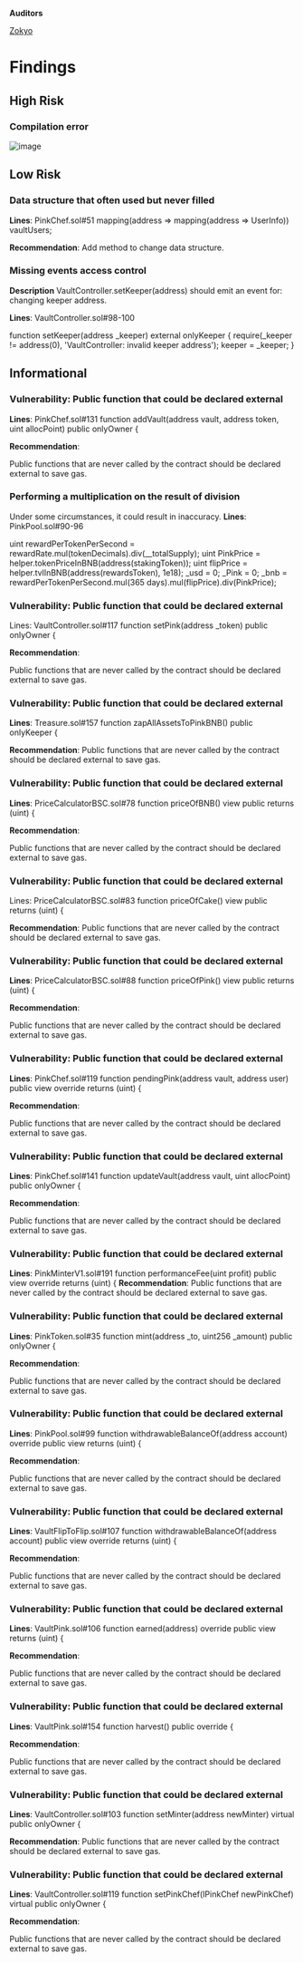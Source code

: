 **Auditors**

[Zokyo](https://x.com/zokyo_io)

# Findings

## High Risk

### Compilation error

![image](https://github.com/user-attachments/assets/9673f912-8e86-492c-8e88-610adfffb12d)

## Low Risk

### Data structure that often used but never filled

**Lines**: PinkChef.sol#51
mapping(address => mapping(address => UserInfo)) vaultUsers;

**Recommendation**:
Add method to change data structure.

### Missing events access control

**Description**
VaultController.setKeeper(address) should emit an event for: changing keeper address.

**Lines**: VaultController.sol#98-100

function setKeeper(address _keeper) external onlyKeeper {
require(_keeper != address(0), 'VaultController: invalid keeper address');
keeper = _keeper;
}

## Informational

### Vulnerability: Public function that could be declared external

**Lines**: PinkChef.sol#131
function addVault(address vault, address token, uint allocPoint) public onlyOwner {

**Recommendation**:

Public functions that are never called by the contract should be declared external to save gas.

### Performing a multiplication on the result of division

Under some circumstances, it could result in inaccuracy.
**Lines**: PinkPool.sol#90-96

uint rewardPerTokenPerSecond = rewardRate.mul(tokenDecimals).div(__totalSupply);
uint PinkPrice = helper.tokenPriceInBNB(address(stakingToken));
uint flipPrice = helper.tvlInBNB(address(rewardsToken), 1e18);
_usd = 0;
_Pink = 0;
_bnb = rewardPerTokenPerSecond.mul(365 days).mul(flipPrice).div(PinkPrice);

### Vulnerability: Public function that could be declared external

Lines: VaultController.sol#117
function setPink(address _token) public onlyOwner {

**Recommendation**:

Public functions that are never called by the contract should be declared external to save gas.

### Vulnerability: Public function that could be declared external

**Lines**: Treasure.sol#157
function zapAllAssetsToPinkBNB() public onlyKeeper {

**Recommendation**:
Public functions that are never called by the contract should be declared external to save gas.

### Vulnerability: Public function that could be declared external

**Lines**: PriceCalculatorBSC.sol#78
function priceOfBNB() view public returns (uint) {

**Recommendation**:

Public functions that are never called by the contract should be declared external to save gas.

### Vulnerability: Public function that could be declared external

Lines: PriceCalculatorBSC.sol#83
function priceOfCake() view public returns (uint) {

**Recommendation**:
Public functions that are never called by the contract should be declared external to save gas.

### Vulnerability: Public function that could be declared external

**Lines**: PriceCalculatorBSC.sol#88
function priceOfPink() view public returns (uint) {

**Recommendation**:

Public functions that are never called by the contract should be declared external to save gas.

### Vulnerability: Public function that could be declared external

**Lines**: PinkChef.sol#119
function pendingPink(address vault, address user) public view override returns (uint) {

**Recommendation**:

Public functions that are never called by the contract should be declared external to save gas.

### Vulnerability: Public function that could be declared external

**Lines**: PinkChef.sol#141
function updateVault(address vault, uint allocPoint) public onlyOwner {

**Recommendation**:

Public functions that are never called by the contract should be declared external to save gas.

### Vulnerability: Public function that could be declared external

**Lines**: PinkMinterV1.sol#191
function performanceFee(uint profit) public view override returns (uint) {
**Recommendation**:
Public functions that are never called by the contract should be declared external to save gas.

### Vulnerability: Public function that could be declared external

**Lines**: PinkToken.sol#35
function mint(address _to, uint256 _amount) public onlyOwner {

**Recommendation**:

Public functions that are never called by the contract should be declared external to save gas.

### Vulnerability: Public function that could be declared external

**Lines**: PinkPool.sol#99
function withdrawableBalanceOf(address account) override public view returns (uint) {

**Recommendation**:

Public functions that are never called by the contract should be declared external to save gas.

### Vulnerability: Public function that could be declared external

**Lines**: VaultFlipToFlip.sol#107
function withdrawableBalanceOf(address account) public view override returns (uint) {

**Recommendation**:

Public functions that are never called by the contract should be declared external to save gas.

### Vulnerability: Public function that could be declared external

**Lines**: VaultPink.sol#106
function earned(address) override public view returns (uint) {

**Recommendation**:

Public functions that are never called by the contract should be declared external to save gas.

### Vulnerability: Public function that could be declared external

**Lines**: VaultPink.sol#154
function harvest() public override {

**Recommendation**:

Public functions that are never called by the contract should be declared external to save gas.

### Vulnerability: Public function that could be declared external

**Lines**: VaultController.sol#103
function setMinter(address newMinter) virtual public onlyOwner {

**Recommendation**:
Public functions that are never called by the contract should be declared external to save gas.

### Vulnerability: Public function that could be declared external

**Lines**: VaultController.sol#119
function setPinkChef(IPinkChef newPinkChef) virtual public onlyOwner {

**Recommendation**:

Public functions that are never called by the contract should be declared external to save gas.
